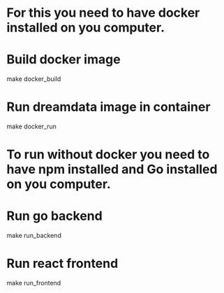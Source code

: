 # For this you need to have docker installed on you computer.

# Build docker image
make docker_build

# Run dreamdata image in container
make docker_run

# To run without docker you need to have npm installed and Go installed on you computer.

# Run go backend
make run_backend

# Run react frontend
make run_frontend